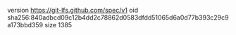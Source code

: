 version https://git-lfs.github.com/spec/v1
oid sha256:840adbcd09c12b4dd2c78862d0583dfdd51065d6a0d77b393c29c9a173bbd359
size 1385
